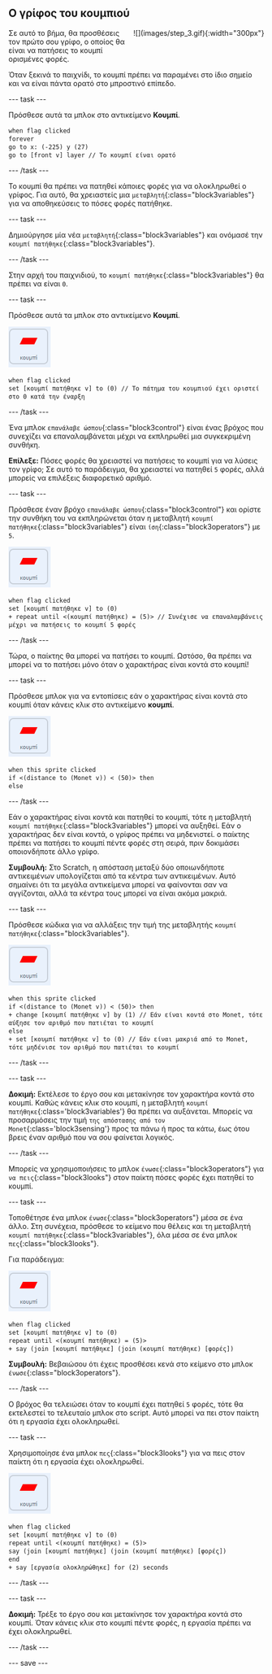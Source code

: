## Ο γρίφος του κουμπιού

<div style="display: flex; flex-wrap: wrap">
<div style="flex-basis: 200px; flex-grow: 1; margin-right: 15px;">
Σε αυτό το βήμα, θα προσθέσεις τον πρώτο σου γρίφο, ο οποίος θα είναι να πατήσεις το κουμπί ορισμένες φορές.
</div>
<div>
![](images/step_3.gif){:width="300px"}
</div>
</div>

Όταν ξεκινά το παιχνίδι, το κουμπί πρέπει να παραμένει στο ίδιο σημείο και να είναι πάντα ορατό στο μπροστινό επίπεδο.

--- task ---

Πρόσθεσε αυτά τα μπλοκ στο αντικείμενο **Κουμπί**.

```blocks3
when flag clicked
forever
go to x: (-225) y (27)
go to [front v] layer // Το κουμπί είναι ορατό
```

--- /task ---

Το κουμπί θα πρέπει να πατηθεί κάποιες φορές για να ολοκληρωθεί ο γρίφος. Για αυτό, θα χρειαστείς μια `μεταβλητή`{:class="block3variables"} για να αποθηκεύσεις το πόσες φορές πατήθηκε.

--- task ---

Δημιούργησε μία νέα `μεταβλητή`{:class="block3variables"} και ονόμασέ την `κουμπί πατήθηκε`{:class="block3variables"}.

--- /task ---

Στην αρχή του παιχνιδιού, το `κουμπί πατήθηκε`{:class="block3variables"} θα πρέπει να είναι `0`.

--- task ---

Πρόσθεσε αυτά τα μπλοκ στο αντικείμενο **Κουμπί**.

![Το αντικείμενο κουμπί.](images/button-sprite.png)

```blocks3
when flag clicked
set [κουμπί πατήθηκε v] to (0) // Το πάτημα του κουμπιού έχει οριστεί στο 0 κατά την έναρξη
```

--- /task ---

Ένα μπλοκ `επανάλαβε ώσπου`{:class="block3control"} είναι ένας βρόχος που συνεχίζει να επαναλαμβάνεται μέχρι να εκπληρωθεί μια συγκεκριμένη συνθήκη.

**Επίλεξε:** Πόσες φορές θα χρειαστεί να πατήσεις το κουμπί για να λύσεις τον γρίφο; Σε αυτό το παράδειγμα, θα χρειαστεί να πατηθεί `5` φορές, αλλά μπορείς να επιλέξεις διαφορετικό αριθμό.

--- task ---

Πρόσθεσε έναν βρόχο `επανάλαβε ώσπου`{:class="block3control"} και ορίστε την συνθήκη του να εκπληρώνεται όταν η μεταβλητή `κουμπί πατήθηκε`{:class="block3variables"} είναι `ίση`{:class="block3operators"} με `5`.

![Το αντικείμενο κουμπί.](images/button-sprite.png)

```blocks3
when flag clicked
set [κουμπί πατήθηκε v] to (0)
+ repeat until <(κουμπί πατήθηκε) = (5)> // Συνέχισε να επαναλαμβάνεις μέχρι να πατήσεις το κουμπί 5 φορές
```

--- /task ---

Τώρα, ο παίκτης θα μπορεί να πατήσει το κουμπί. Ωστόσο, θα πρέπει να μπορεί να το πατήσει μόνο όταν ο χαρακτήρας είναι κοντά στο κουμπί!

--- task ---

Πρόσθεσε μπλοκ για να εντοπίσεις εάν ο χαρακτήρας είναι κοντά στο κουμπί όταν κάνεις κλικ στο αντικείμενο **κουμπί**.

![Το αντικείμενο κουμπί.](images/button-sprite.png)

```blocks3
when this sprite clicked
if <(distance to (Monet v)) < (50)> then
else
```

--- /task ---

Εάν ο χαρακτήρας είναι κοντά και πατηθεί το κουμπί, τότε η μεταβλητή `κουμπί πατήθηκε`{:class="block3variables"} μπορεί να αυξηθεί. Εάν ο χαρακτήρας δεν είναι κοντά, ο γρίφος πρέπει να μηδενιστεί. ο παίκτης πρέπει να πατήσει το κουμπί πέντε φορές στη σειρά, πριν δοκιμάσει οποιονδήποτε άλλο γρίφο.

**Συμβουλή:** Στο Scratch, η απόσταση μεταξύ δύο οποιωνδήποτε αντικειμένων υπολογίζεται από τα κέντρα των αντικειμένων. Αυτό σημαίνει ότι τα μεγάλα αντικείμενα μπορεί να φαίνονται σαν να αγγίζονται, αλλά τα κέντρα τους μπορεί να είναι ακόμα μακριά.

--- task ---

Πρόσθεσε κώδικα για να αλλάξεις την τιμή της μεταβλητής `κουμπί πατήθηκε`{:class="block3variables"}.

![Το αντικείμενο κουμπί.](images/button-sprite.png)

```blocks3
when this sprite clicked
if <(distance to (Monet v)) < (50)> then
+ change [κουμπί πατήθηκε v] by (1) // Εάν είναι κοντά στο Monet, τότε αύξησε τον αριθμό που πατιέται το κουμπί
else
+ set [κουμπί πατήθηκε v] to (0) // Εάν είναι μακριά από το Monet, τότε μηδένισε τον αριθμό που πατιέται το κουμπί
```

--- /task ---

--- task ---

**Δοκιμή:** Εκτέλεσε το έργο σου και μετακίνησε τον χαρακτήρα κοντά στο κουμπί. Καθώς κάνεις κλικ στο κουμπί, η μεταβλητή `κουμπί πατήθηκε`{:class='block3variables'} θα πρέπει να αυξάνεται. Μπορείς να προσαρμόσεις την τιμή `της απόστασης από τον Monet`{:class='block3sensing'} προς τα πάνω ή προς τα κάτω, έως ότου βρεις έναν αριθμό που να σου φαίνεται λογικός.

--- /task ---

Μπορείς να χρησιμοποιήσεις το μπλοκ `ένωσε`{:class="block3operators"} για `να πεις`{:class="block3looks"} στον παίκτη πόσες φορές έχει πατηθεί το κουμπί.

--- task ---

Τοποθέτησε ένα μπλοκ `ένωσε`{:class="block3operators"} μέσα σε ένα άλλο. Στη συνέχεια, πρόσθεσε το κείμενο που θέλεις και τη μεταβλητή `κουμπί πατήθηκε`{:class="block3variables"}, όλα μέσα σε ένα μπλοκ `πες`{:class="block3looks"}.

Για παράδειγμα:

![Το αντικείμενο κουμπί.](images/button-sprite.png)

```blocks3
when flag clicked
set [κουμπί πατήθηκε v] to (0)
repeat until <(κουμπί πατήθηκε) = (5)> 
+ say (join [κουμπί πατήθηκε] (join (κουμπί πατήθηκε) [φορές])
```

**Συμβουλή:** Βεβαιώσου ότι έχεις προσθέσει κενά στο κείμενο στο μπλοκ `ένωσε`{:class="block3operators"}.

--- /task ---

Ο βρόχος θα τελειώσει όταν το κουμπί έχει πατηθεί `5` φορές, τότε θα εκτελεστεί το τελευταίο μπλοκ στο script. Αυτό μπορεί να πει στον παίκτη ότι η εργασία έχει ολοκληρωθεί.

--- task ---

Χρησιμοποίησε ένα μπλοκ `πες`{:class="block3looks"} για να πεις στον παίκτη ότι η εργασία έχει ολοκληρωθεί.

![Το αντικείμενο κουμπί.](images/button-sprite.png)

```blocks3
when flag clicked
set [κουμπί πατήθηκε v] to (0)
repeat until <(κουμπί πατήθηκε) = (5)>
say (join [κουμπί πατήθηκε] (join (κουμπί πατήθηκε) [φορές])
end
+ say [εργασία ολοκληρώθηκε] for (2) seconds
```

--- /task ---



--- task ---

**Δοκιμή:** Τρέξε το έργο σου και μετακίνησε τον χαρακτήρα κοντά στο κουμπί. Όταν κάνεις κλικ στο κουμπί πέντε φορές, η εργασία πρέπει να έχει ολοκληρωθεί.

--- /task ---

--- save ---

